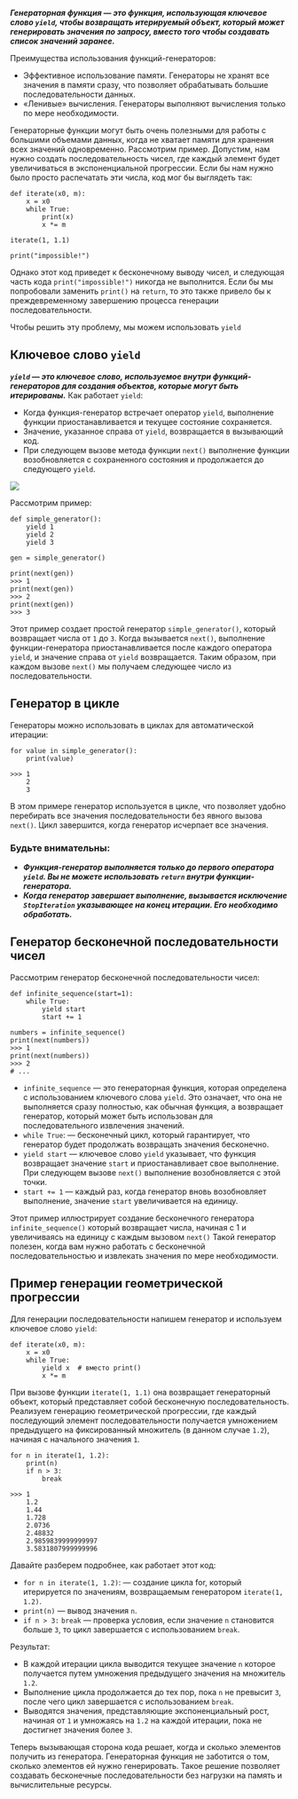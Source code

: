 ***Генераторная функция — это функция, использующая ключевое слово `yield`, чтобы возвращать итерируемый объект, 
который может генерировать значения по запросу, вместо того чтобы создавать список значений заранее.***

Преимущества использования функций-генераторов:
- Эффективное использование памяти. Генераторы не хранят все значения в памяти сразу, что позволяет обрабатывать 
большие последовательности данных.
- «Ленивые» вычисления. Генераторы выполняют вычисления только по мере необходимости.

Генераторные функции могут быть очень полезными для работы с большими объемами данных, когда не хватает памяти 
для хранения всех значений одновременно.
Рассмотрим пример. Допустим, нам нужно создать последовательность чисел, где каждый элемент будет увеличиваться 
в экспоненциальной прогрессии. Если бы нам нужно было просто распечатать эти числа, код мог бы выглядеть так:

    def iterate(x0, m):
        x = x0
        while True:
            print(x)
            x *= m
    
    iterate(1, 1.1)
    
    print("impossible!")

Однако этот код приведет к бесконечному выводу чисел, и следующая часть кода `print("impossible!")` 
никогда не выполнится. Если бы мы попробовали заменить `print()` на `return`, то это также привело бы 
к преждевременному завершению процесса генерации последовательности.

Чтобы решить эту проблему, мы можем использовать `yield`
## Ключевое слово `yield`
***`yield` — это ключевое слово, используемое внутри функций-генераторов для создания объектов, которые могут 
быть итерированы.***
Как работает `yield`:
- Когда функция-генератор встречает оператор `yield`, выполнение функции приостанавливается и текущее состояние сохраняется.
- Значение, указанное справа от `yield`, возвращается в вызывающий код.
- При следующем вызове метода функции `next()` выполнение функции возобновляется с сохраненного состояния и 
продолжается до следующего `yield`.

![](https://cdn-user36618.skyeng.ru/skyconvert/unsafe/fit-in/684x/https://cdn-user12724.skyeng.ru/image/ec1e922ca6bd8aebd2e067e7e4a3559b.png)

Рассмотрим пример:

    def simple_generator():
        yield 1
        yield 2
        yield 3
    
    gen = simple_generator()
    
    print(next(gen))
    >>> 1
    print(next(gen)) 
    >>> 2
    print(next(gen))
    >>> 3

Этот пример создает простой генератор `simple_generator()`, который возвращает числа от `1` до `3`. Когда вызывается
`next()`, выполнение функции-генератора приостанавливается после каждого оператора `yield`, и значение справа от
`yield` возвращается. Таким образом, при каждом вызове `next()` мы получаем следующее число из последовательности.

## Генератор в цикле
Генераторы можно использовать в циклах для автоматической итерации:

    for value in simple_generator():
        print(value)
    
    >>> 1
        2
        3
В этом примере генератор используется в цикле, что позволяет удобно перебирать все значения последовательности 
без явного вызова `next()`. Цикл завершится, когда генератор исчерпает все значения.

### Будьте внимательны:
- ***Функция-генератор выполняется только до первого оператора `yield`. Вы не можете использовать `return`
внутри функции-генератора.***
- ***Когда генератор завершает выполнение, вызывается исключение `StopIteration`
указывающее на конец итерации. Его необходимо обработать.***

## Генератор бесконечной последовательности чисел
Рассмотрим генератор бесконечной последовательности чисел:

    def infinite_sequence(start=1):
        while True:
            yield start
            start += 1
    
    numbers = infinite_sequence()
    print(next(numbers))
    >>> 1
    print(next(numbers))
    >>> 2
    # ...

- `infinite_sequence` — это генераторная функция, которая определена с использованием ключевого слова
`yield`. Это означает, что она не выполняется сразу полностью, как обычная функция, а возвращает генератор, 
который может быть использован для последовательного извлечения значений.
- `while True`: — бесконечный цикл, который гарантирует, что генератор будет продолжать возвращать 
значения бесконечно.
- `yield start` — ключевое слово `yield` указывает, что функция возвращает значение `start`
и приостанавливает свое выполнение. При следующем вызове `next()` выполнение возобновляется с этой точки.
- `start += 1` — каждый раз, когда генератор вновь возобновляет выполнение, значение
`start` увеличивается на единицу.

Этот пример иллюстрирует создание бесконечного генератора `infinite_sequence()`
который возвращает числа, начиная с 1 и увеличиваясь на единицу с каждым вызовом `next()`
Такой генератор полезен, когда вам нужно работать с бесконечной последовательностью и извлекать значения 
по мере необходимости.

## Пример генерации геометрической прогрессии
Для генерации последовательности напишем генератор и используем ключевое слово `yield`:

    def iterate(x0, m):
        x = x0
        while True:
            yield x  # вместо print()
            x *= m

При вызове функции `iterate(1, 1.1)` она возвращает генераторный объект, который представляет собой 
бесконечную последовательность. Реализуем генерацию геометрической прогрессии, где каждый последующий элемент 
последовательности получается умножением предыдущего на фиксированный множитель (в данном случае `1.2`), 
начиная с начального значения `1`.

    for n in iterate(1, 1.2):
        print(n)
        if n > 3:
            break
    
    >>> 1
        1.2
        1.44
        1.728
        2.0736
        2.48832
        2.9859839999999997
        3.5831807999999996
Давайте разберем подробнее, как работает этот код:
- `for n in iterate(1, 1.2)`: — создание цикла for, который итерируется по значениям, возвращаемым генератором
`iterate(1, 1.2)`.
- `print(n)` — вывод значения `n`.
- `if n > 3:` `break` — проверка условия, если значение `n` становится больше `3`, 
то цикл завершается с использованием `break`.

Результат:
- В каждой итерации цикла выводится текущее значение `n`
которое получается путем умножения предыдущего значения на множитель `1.2`.
- Выполнение цикла продолжается до тех пор, пока `n` не превысит `3`, 
после чего цикл завершается с использованием `break`.
- Выводятся значения, представляющие экспоненциальный рост, начиная от `1` и умножаясь на `1.2` на каждой итерации, 
пока не достигнет значения более `3`.

Теперь вызывающая сторона кода решает, когда и сколько элементов получить из генератора. 
Генераторная функция не заботится о том, сколько элементов ей нужно генерировать.
Такое решение позволяет создавать бесконечные последовательности без нагрузки на память и вычислительные ресурсы.